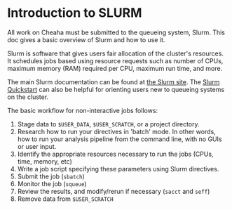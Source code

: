 # Introduction to SLURM

All work on Cheaha must be submitted to the queueing system, Slurm. This doc gives a basic overview of Slurm and how to use it.

Slurm is software that gives users fair allocation of the cluster's resources. It schedules jobs based using resource requests such as number of CPUs, maximum memory (RAM) required per CPU, maximum run time, and more.

The main Slurm documentation can be found at [the Slurm site](https://slurm.schedmd.com/). The [Slurm Quickstart](https://slurm.schedmd.com/quickstart.html) can also be helpful for orienting users new to queueing systems on the cluster.

The basic workflow for non-interactive jobs follows:

1. Stage data to `$USER_DATA`, `$USER_SCRATCH`, or a project directory.
2. Research how to run your directives in 'batch' mode. In other words, how to run your analysis pipeline from the command line, with no GUIs or user input.
3. Identify the appropriate resources necessary to run the jobs (CPUs, time, memory, etc)
4. Write a job script specifying these parameters using Slurm directives.
5. Submit the job (`sbatch`)
6. Monitor the job (`squeue`)
7. Review the results, and modify/rerun if necessary (`sacct` and `seff`)
8. Remove data from `$USER_SCRATCH`
